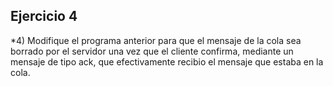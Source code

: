 ## Ejercicio 4

*4) Modifique el programa anterior para que el mensaje de la cola sea borrado por el servidor una vez que el cliente confirma, mediante un mensaje de tipo ack, que efectivamente recibio el mensaje que estaba en la cola.  
